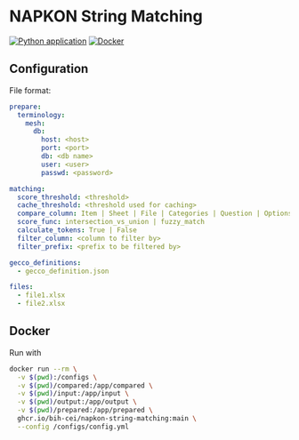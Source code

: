 # NAPKON String Matching

[![Python application](https://github.com/BIH-CEI/napkon-string-matching/actions/workflows/python-app.yml/badge.svg)](https://github.com/BIH-CEI/napkon-string-matching/actions/workflows/python-app.yml)
[![Docker](https://github.com/BIH-CEI/napkon-string-matching/actions/workflows/docker-publish.yml/badge.svg)](https://github.com/BIH-CEI/napkon-string-matching/actions/workflows/docker-publish.yml)

## Configuration

File format:

```yaml
prepare:
  terminology:
    mesh:
      db:
        host: <host>
        port: <port>
        db: <db name>
        user: <user>
        passwd: <password>

matching:
  score_threshold: <threshold>
  cache_threshold: <threshold used for caching>
  compare_column: Item | Sheet | File | Categories | Question | Options | Term | Tokens | TokenIds | TokenMatch | Identifier | Matches
  score_func: intersection_vs_union | fuzzy_match
  calculate_tokens: True | False
  filter_column: <column to filter by>
  filter_prefix: <prefix to be filtered by>

gecco_definitions:
  - gecco_definition.json

files:
  - file1.xlsx
  - file2.xlsx
```

## Docker

Run with

```bash
docker run --rm \
  -v $(pwd):/configs \
  -v $(pwd)/compared:/app/compared \
  -v $(pwd)/input:/app/input \
  -v $(pwd)/output:/app/output \
  -v $(pwd)/prepared:/app/prepared \
  ghcr.io/bih-cei/napkon-string-matching:main \
  --config /configs/config.yml
```